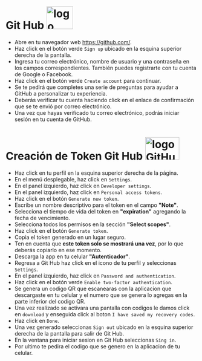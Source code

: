 # Git Hub    <img src="https://i.ibb.co/9GN2rTv/github-6980894-960-720.png" alt="logo GitHub" width="70" height="60">  

- Abre en tu navegador web https://github.com/.
- Haz click en el botón verde `Sign up` ubicado en la esquina superior derecha de la pantalla.
- Ingresa tu correo electrónico, nombre de usuario y una contraseña en los campos correspondientes. También puedes registrarte con tu cuenta de Google o Facebook.
- Haz click en el botón verde `Create account` para continuar.
- Se te pedirá que completes una serie de preguntas para ayudar a GitHub a personalizar tu experiencia.
- Deberás verificar tu cuenta haciendo click en el enlace de confirmación que se te envió por correo electrónico.
- Una vez que hayas verificado tu correo electrónico, podrás iniciar sesión en tu cuenta de GitHub.

# Creación de Token Git Hub  <img src="https://i.ibb.co/Z2vnzY2/token.webp" alt="logo GitHub" width="90" height="60">                           


- Haz click en tu perfil en la esquina superior derecha de la página.
- En el menú desplegable, haz click en `Settings`.
- En el panel izquierdo, haz click en `Developer settings`.
- En el panel izquierdo, haz click en `Personal access tokens`.
- Haz click en el botón `Generate new token`.
- Escribe un nombre descriptivo para el token en el campo **"Note"**.
- Selecciona el tiempo de vida del token en **"expiration"** agregando la fecha de vencimiento.
- Selecciona todos los permisos en la sección **"Select scopes"**.
- Haz click en el botón `Generate token`.
- Copia el token generado en un lugar seguro.
- Ten en cuenta que **este token solo se mostrará una vez**, por lo que deberás copiarlo en ese momento.
- Descarga la app en tu celular **"Autenticador"**.
- Regresa a Git Hub haz click en el icono de tu perfil y seleccionas `Settings`.
- En el panel izquierdo, haz click en `Password and authentication`.
- Haz click en el botón verde `Enable two-factor authentication`.
- Se genera un codigo QR que escanearas con la aplicacion que descargaste en tu celular y el numero que se genera lo agregas en la parte inferior del codigo QR.
- Una vez realizado se activara una pantalla con codigos le damos click en `download` y enseguida click al boton `I have saved my recovery codes`.
- Haz click en `Done`.
- Una vez generado seleccionas `Sign out` ubicado en la esquina superior derecha de la pantalla para salir de Git Hub.
- En la ventana para iniciar sesion en Git Hub seleccionas `Sing in`.
- Por ultimo te pedira el codigo que se genero en la aplicacion de tu celular.
